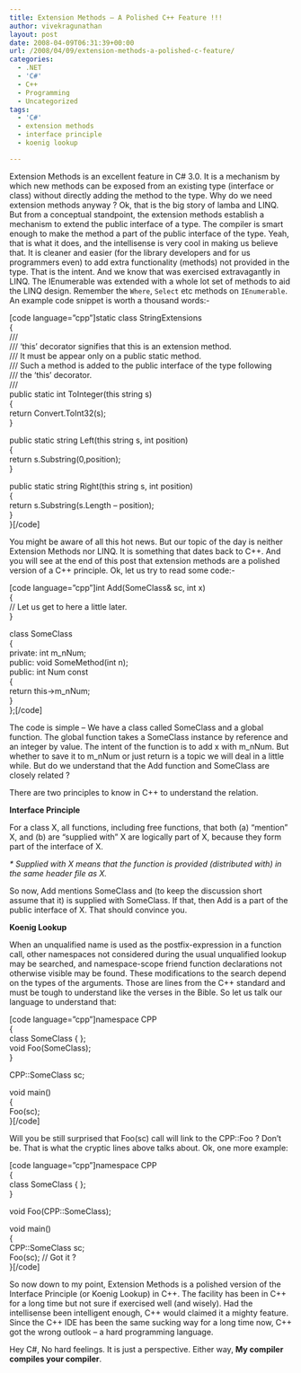 ```yaml
---
title: Extension Methods – A Polished C++ Feature !!!
author: vivekragunathan
layout: post
date: 2008-04-09T06:31:39+00:00
url: /2008/04/09/extension-methods-a-polished-c-feature/
categories:
  - .NET
  - 'C#'
  - C++
  - Programming
  - Uncategorized
tags:
  - 'C#'
  - extension methods
  - interface principle
  - koenig lookup

---
```

<div>
  <p>
    Extension Methods is an excellent feature in C# 3.0. It is a mechanism by which new methods can be exposed from an existing type (interface or class) without directly adding the method to the type. Why do we need extension methods anyway ? Ok, that is the big story of lamba and LINQ. But from a conceptual standpoint, the extension methods establish a mechanism to extend the public interface of a type. The compiler is smart enough to make the method a part of the public interface of the type. Yeah, that is what it does, and the intellisense is very cool in making us believe that. It is cleaner and easier (for the library developers and for us programmers even) to add extra functionality (methods) not provided in the type. That is the intent. And we know that was exercised extravagantly in LINQ. The IEnumerable was extended with a whole lot set of methods to aid the LINQ design. Remember the <code>Where</code>, <code>Select</code> etc methods on <code>IEnumerable</code>. An example code snippet is worth a thousand words:-
  </p>
  
  <p>
    [code language=&#8221;cpp&#8221;]static class StringExtensions<br /> {<br /> ///<br /> /// &#8216;this&#8217; decorator signifies that this is an extension method.<br /> /// It must be appear only on a public static method.<br /> /// Such a method is added to the public interface of the type following<br /> /// the &#8216;this&#8217; decorator.<br /> ///<br /> public static int ToInteger(this string s)<br /> {<br /> return Convert.ToInt32(s);<br /> }
  </p>
  
  <p>
    public static string Left(this string s, int position)<br /> {<br /> return s.Substring(0,position);<br /> }
  </p>
  
  <p>
    public static string Right(this string s, int position)<br /> {<br /> return s.Substring(s.Length &#8211; position);<br /> }<br /> }[/code]
  </p>
  
  <p>
    You might be aware of all this hot news. But our topic of the day is neither Extension Methods nor LINQ. It is something that dates back to C++. And you will see at the end of this post that extension methods are a polished version of a C++ principle. Ok, let us try to read some code:-
  </p>
  
  <p>
    [code language=&#8221;cpp&#8221;]int Add(SomeClass& sc, int x)<br /> {<br /> // Let us get to here a little later.<br /> }
  </p>
  
  <p>
    class SomeClass<br /> {<br /> private: int m_nNum;<br /> public: void SomeMethod(int n);<br /> public: int Num const<br /> {<br /> return this->m_nNum;<br /> }<br /> };[/code]
  </p>
  
  <p>
    The code is simple &#8211; We have a class called SomeClass and a global function. The global function takes a SomeClass instance by reference and an integer by value. The intent of the function is to add x with m_nNum. But whether to save it to m_nNum or just return is a topic we will deal in a little while. But do we understand that the Add function and SomeClass are closely related ?
  </p>
  
  <p>
    There are two principles to know in C++ to understand the relation.
  </p>
  
  <p>
    <strong>Interface Principle</strong>
  </p>
  
  <p>
    For a class X, all functions, including free functions, that both (a) &#8220;mention&#8221; X, and (b) are &#8220;supplied with&#8221; X are logically part of X, because they form part of the interface of X.
  </p>
  
  <p>
    <i>* Supplied with X means that the function is provided (distributed with) in the same header file as X.</i>
  </p>
  
  <p>
    So now, Add mentions SomeClass and (to keep the discussion short assume that it) is supplied with SomeClass. If that, then Add is a part of the public interface of X. That should convince you.
  </p>
  
  <p>
    <strong>Koenig Lookup</strong>
  </p>
  
  <p>
    When an unqualified name is used as the postfix-expression in a function call, other namespaces not considered during the usual unqualified lookup may be searched, and namespace-scope friend function declarations not otherwise visible may be found. These modifications to the search depend on the types of the arguments. Those are lines from the C++ standard and must be tough to understand like the verses in the Bible. So let us talk our language to understand that:
  </p>
  
  <p>
    [code language=&#8221;cpp&#8221;]namespace CPP<br /> {<br /> class SomeClass { };<br /> void Foo(SomeClass);<br /> }
  </p>
  
  <p>
    CPP::SomeClass sc;
  </p>
  
  <p>
    void main()<br /> {<br /> Foo(sc);<br /> }[/code]
  </p>
  
  <p>
    Will you be still surprised that Foo(sc) call will link to the CPP::Foo ? Don&#8217;t be. That is what the cryptic lines above talks about. Ok, one more example:
  </p>
  
  <p>
    [code language=&#8221;cpp&#8221;]namespace CPP<br /> {<br /> class SomeClass { };<br /> }
  </p>
  
  <p>
    void Foo(CPP::SomeClass);
  </p>
  
  <p>
    void main()<br /> {<br /> CPP::SomeClass sc;<br /> Foo(sc); // Got it ?<br /> }[/code]
  </p>
  
  <p>
    So now down to my point, Extension Methods is a polished version of the Interface Principle (or Koenig Lookup) in C++. The facility has been in C++ for a long time but not sure if exercised well (and wisely). Had the intellisense been intelligent enough, C++ would claimed it a mighty feature. Since the C++ IDE has been the same sucking way for a long time now, C++ got the wrong outlook &#8211; a hard programming language.
  </p>
  
  <p>
    Hey C#, No hard feelings. It is just a perspective. Either way, <b>My compiler compiles your compiler</b>.
  </p>
</div>